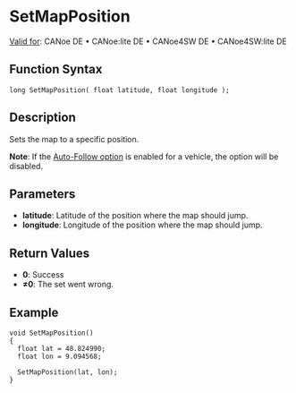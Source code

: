 # SetMapPosition

[Valid for](../../../Shared/FeatureAvailability.md): CANoe DE • CANoe:lite DE • CANoe4SW DE • CANoe4SW:lite DE

## Function Syntax

```plaintext
long SetMapPosition( float latitude, float longitude );
```

## Description

Sets the map to a specific position.

**Note**: If the [Auto-Follow option](../../../CANoeCANalyzer/Windows/Map/MapWindowGui.md) is enabled for a vehicle, the option will be disabled.

## Parameters

- **latitude**: Latitude of the position where the map should jump.
- **longitude**: Longitude of the position where the map should jump.

## Return Values

- **0**: Success
- **≠0**: The set went wrong.

## Example

```plaintext
void SetMapPosition()
{
  float lat = 48.824990;
  float lon = 9.094568;

  SetMapPosition(lat, lon);
}
```
